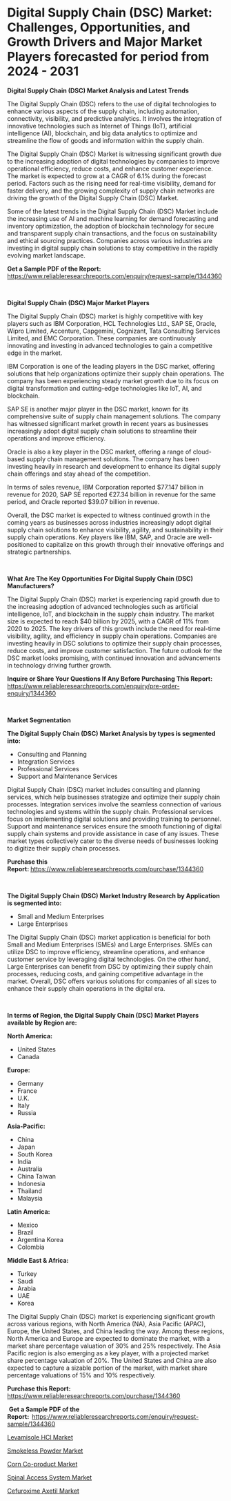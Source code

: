 <p><h1>Digital Supply Chain (DSC) Market: Challenges, Opportunities, and Growth Drivers and Major Market Players forecasted for period from 2024 - 2031</h1></p><p><strong>Digital Supply Chain (DSC) Market Analysis and Latest Trends</strong></p>
<p><p>The Digital Supply Chain (DSC) refers to the use of digital technologies to enhance various aspects of the supply chain, including automation, connectivity, visibility, and predictive analytics. It involves the integration of innovative technologies such as Internet of Things (IoT), artificial intelligence (AI), blockchain, and big data analytics to optimize and streamline the flow of goods and information within the supply chain.</p><p>The Digital Supply Chain (DSC) Market is witnessing significant growth due to the increasing adoption of digital technologies by companies to improve operational efficiency, reduce costs, and enhance customer experience. The market is expected to grow at a CAGR of 6.1% during the forecast period. Factors such as the rising need for real-time visibility, demand for faster delivery, and the growing complexity of supply chain networks are driving the growth of the Digital Supply Chain (DSC) Market.</p><p>Some of the latest trends in the Digital Supply Chain (DSC) Market include the increasing use of AI and machine learning for demand forecasting and inventory optimization, the adoption of blockchain technology for secure and transparent supply chain transactions, and the focus on sustainability and ethical sourcing practices. Companies across various industries are investing in digital supply chain solutions to stay competitive in the rapidly evolving market landscape.</p></p>
<p><strong>Get a Sample PDF of the Report:&nbsp;</strong> <a href="https://www.reliableresearchreports.com/enquiry/request-sample/1344360">https://www.reliableresearchreports.com/enquiry/request-sample/1344360</a></p>
<p>&nbsp;</p>
<p><strong>Digital Supply Chain (DSC) Major Market Players</strong></p>
<p><p>The Digital Supply Chain (DSC) market is highly competitive with key players such as IBM Corporation, HCL Technologies Ltd., SAP SE, Oracle, Wipro Limited, Accenture, Capgemini, Cognizant, Tata Consulting Services Limited, and EMC Corporation. These companies are continuously innovating and investing in advanced technologies to gain a competitive edge in the market.</p><p>IBM Corporation is one of the leading players in the DSC market, offering solutions that help organizations optimize their supply chain operations. The company has been experiencing steady market growth due to its focus on digital transformation and cutting-edge technologies like IoT, AI, and blockchain.</p><p>SAP SE is another major player in the DSC market, known for its comprehensive suite of supply chain management solutions. The company has witnessed significant market growth in recent years as businesses increasingly adopt digital supply chain solutions to streamline their operations and improve efficiency.</p><p>Oracle is also a key player in the DSC market, offering a range of cloud-based supply chain management solutions. The company has been investing heavily in research and development to enhance its digital supply chain offerings and stay ahead of the competition.</p><p>In terms of sales revenue, IBM Corporation reported $77.147 billion in revenue for 2020, SAP SE reported €27.34 billion in revenue for the same period, and Oracle reported $39.07 billion in revenue.</p><p>Overall, the DSC market is expected to witness continued growth in the coming years as businesses across industries increasingly adopt digital supply chain solutions to enhance visibility, agility, and sustainability in their supply chain operations. Key players like IBM, SAP, and Oracle are well-positioned to capitalize on this growth through their innovative offerings and strategic partnerships.</p></p>
<p>&nbsp;</p>
<p><strong>What Are The Key Opportunities For Digital Supply Chain (DSC) Manufacturers?</strong></p>
<p><p>The Digital Supply Chain (DSC) market is experiencing rapid growth due to the increasing adoption of advanced technologies such as artificial intelligence, IoT, and blockchain in the supply chain industry. The market size is expected to reach $40 billion by 2025, with a CAGR of 11% from 2020 to 2025. The key drivers of this growth include the need for real-time visibility, agility, and efficiency in supply chain operations. Companies are investing heavily in DSC solutions to optimize their supply chain processes, reduce costs, and improve customer satisfaction. The future outlook for the DSC market looks promising, with continued innovation and advancements in technology driving further growth.</p></p>
<p><strong>Inquire or Share Your Questions If Any Before Purchasing This Report:</strong> <a href="https://www.reliableresearchreports.com/enquiry/pre-order-enquiry/1344360">https://www.reliableresearchreports.com/enquiry/pre-order-enquiry/1344360</a></p>
<p>&nbsp;</p>
<p><strong>Market Segmentation</strong></p>
<p><strong>The Digital Supply Chain (DSC) Market Analysis by types is segmented into:</strong></p>
<p><ul><li>Consulting and Planning</li><li>Integration Services</li><li>Professional Services</li><li>Support and Maintenance Services</li></ul></p>
<p><p>Digital Supply Chain (DSC) market includes consulting and planning services, which help businesses strategize and optimize their supply chain processes. Integration services involve the seamless connection of various technologies and systems within the supply chain. Professional services focus on implementing digital solutions and providing training to personnel. Support and maintenance services ensure the smooth functioning of digital supply chain systems and provide assistance in case of any issues. These market types collectively cater to the diverse needs of businesses looking to digitize their supply chain processes.</p></p>
<p><strong>Purchase this Report:&nbsp;</strong><a href="https://www.reliableresearchreports.com/purchase/1344360">https://www.reliableresearchreports.com/purchase/1344360</a></p>
<p>&nbsp;</p>
<p><strong>The Digital Supply Chain (DSC) Market Industry Research by Application is segmented into:</strong></p>
<p><ul><li>Small and Medium Enterprises</li><li>Large Enterprises</li></ul></p>
<p><p>The Digital Supply Chain (DSC) market application is beneficial for both Small and Medium Enterprises (SMEs) and Large Enterprises. SMEs can utilize DSC to improve efficiency, streamline operations, and enhance customer service by leveraging digital technologies. On the other hand, Large Enterprises can benefit from DSC by optimizing their supply chain processes, reducing costs, and gaining competitive advantage in the market. Overall, DSC offers various solutions for companies of all sizes to enhance their supply chain operations in the digital era.</p></p>
<p>&nbsp;</p>
<p><strong>In terms of Region, the Digital Supply Chain (DSC) Market Players available by Region are:</strong></p>
<p>
    <p> <strong> North America: </strong>
        <ul>
            <li>United States</li>
            <li>Canada</li>
        </ul>
        </p> 
    <p> <strong> Europe: </strong>
        <ul>
            <li>Germany</li>
            <li>France</li>
            <li>U.K.</li>
            <li>Italy</li>
            <li>Russia</li>
        </ul>
        </p> 
    <p> <strong> Asia-Pacific: </strong>
        <ul>
            <li>China</li>
            <li>Japan</li>
            <li>South Korea</li>
            <li>India</li>
            <li>Australia</li>
            <li>China Taiwan</li>
            <li>Indonesia</li>
            <li>Thailand</li>
            <li>Malaysia</li>
        </ul>
        </p> 
    <p> <strong> Latin America: </strong>
        <ul>
            <li>Mexico</li>
            <li>Brazil</li>
            <li>Argentina Korea</li>
            <li>Colombia</li>
        </ul>
        </p> 
    <p> <strong> Middle East & Africa: </strong>
        <ul>
            <li>Turkey</li>
            <li>Saudi</li>
            <li>Arabia</li>
            <li>UAE</li>
            <li>Korea</li>
        </ul>
    </p>
    </p>
<p><p>The Digital Supply Chain (DSC) market is experiencing significant growth across various regions, with North America (NA), Asia Pacific (APAC), Europe, the United States, and China leading the way. Among these regions, North America and Europe are expected to dominate the market, with a market share percentage valuation of 30% and 25% respectively. The Asia Pacific region is also emerging as a key player, with a projected market share percentage valuation of 20%. The United States and China are also expected to capture a sizable portion of the market, with market share percentage valuations of 15% and 10% respectively.</p></p>
<p><strong>Purchase this Report: </strong><a href="https://www.reliableresearchreports.com/purchase/1344360">https://www.reliableresearchreports.com/purchase/1344360</a></p>
<p>&nbsp;<strong>Get a Sample PDF of the Report:&nbsp;&nbsp;</strong><a href="https://www.reliableresearchreports.com/enquiry/request-sample/1344360">https://www.reliableresearchreports.com/enquiry/request-sample/1344360</a></p>
<p><strong></strong></p>
<p><p><a href="https://medium.com/@harrymcgrath965/levamisole-hcl-market-the-key-to-successful-business-strategy-forecast-till-2031-b8082c58efe7">Levamisole HCl Market</a></p><p><a href="https://medium.com/p/83c6f509b32e/edit">Smokeless Powder Market</a></p><p><a href="https://github.com/RoccoManning/Market-Research-Report-List-3/blob/main/corn-co-product-market.md">Corn Co-product Market</a></p><p><a href="https://github.com/gulaimolin/Market-Research-Report-List-3/blob/main/spinal-access-system-market.md">Spinal Access System Market</a></p><p><a href="https://medium.com/@harrymcgrath965/cefuroxime-axetil-market-share-evolution-and-market-growth-trends-2024-2031-dcc1399b0e21">Cefuroxime Axetil Market</a></p></p>